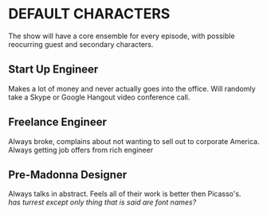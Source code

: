 DEFAULT CHARACTERS
===================
  
The show will have a core ensemble for every episode, with possible reocurring guest and secondary characters.

Start Up Engineer 
-------------------
Makes a lot of money and never actually goes into the office. Will randomly take a Skype or Google Hangout video conference call.
  
Freelance Engineer
-------------------
Always broke, complains about not wanting to sell out to corporate America. Always getting job offers from rich engineer
  
Pre-Madonna Designer
--------------------
Always talks in abstract. Feels all of their work is better then Picasso's.  
*has turrest except only thing that is said are font names?*